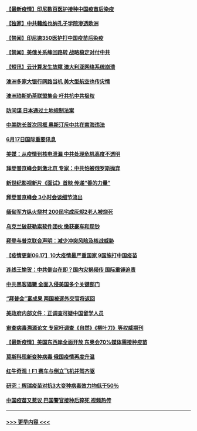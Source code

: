 #### [【最新疫情】印尼数百医护接种中国疫苗后染疫](../pages/prog202/a103145106.md?t=06180102) 
#### [【独家】中共藉维也纳孔子学院渗透欧洲](../pages/prog202/a103145088.md?t=06180102) 
#### [【禁闻】印尼逾350医护打中国疫苗后染疫](../pages/prog202/a103145079.md?t=06180102) 
#### [【禁闻】美俄关系峰回路转 战略稳定对付中共](../pages/prog202/a103145055.md?t=06180102) 
#### [【短讯】云计算发生故障 澳大利亚网络系统崩溃](../pages/prog202/a103145028.md?t=06180102) 
#### [澳洲多家大银行网路当机 美大型航空也传灾情](../pages/prog202/a103144840.md?t=06180102) 
#### [澳洲珀斯奶茶联盟集会 吁共抗中共极权](../pages/prog202/a103144849.md?t=06180102) 
#### [防间谍 日本通过土地规制法案](../pages/prog202/a103144847.md?t=06180102) 
#### [中美防长首次同框 奥斯汀斥中共在南海违法](../pages/prog202/a103144837.md?t=06180102) 
#### [6月17日国际重要讯息](../pages/prog202/a103144799.md?t=06180102) 
#### [美媒：从疫情到核电泄漏 中共处理危机高度不透明](../pages/prog202/a103144772.md?t=06180102) 
#### [拜登普京峰会刺激北京 专家：中共怕被俄罗斯抛弃](../pages/prog202/a103144699.md?t=06180102) 
#### [新世纪影视新片《面试》首映 传递“善的力量”](../pages/prog202/a103144494.md?t=06180102) 
#### [拜登普京峰会 3小时会谈细节流出](../pages/prog202/a103144600.md?t=06180102) 
#### [缅甸军方纵火烧村 200民宅成灰烬2老人被烧死](../pages/prog202/a103144571.md?t=06180102) 
#### [乌克兰破获勒索软件团伙 缴获豪车和现钞](../pages/prog202/a103144449.md?t=06180102) 
#### [拜登与普京联合声明：减少冲突风险及核战威胁](../pages/prog202/a103144522.md?t=06180102) 
#### [【疫情更新06.17】10大疫情最严重国家 9国施打中国疫苗](../pages/prog202/a103133785.md?t=06180102) 
#### [连线王愉贺：中共倒台在即？国内灾祸频传 国际重锤追责](../pages/prog202/a103143530.md?t=06180102) 
#### [中共黑客猖獗 全面入侵美国多个关键部门](../pages/prog202/a103144415.md?t=06180102) 
#### [“拜普会”富成果 两国被逐外交官将返回](../pages/prog202/a103144392.md?t=06180102) 
#### [美政府内部文件：正调查可疑中国留学人员](../pages/prog202/a103143480.md?t=06180102) 
#### [审查病毒溯源论文 专家吁调查《自然》《柳叶刀》等权威期刊](../pages/prog202/a103143508.md?t=06180102) 
#### [【最新疫情】美国东西岸全面开放 东奥会70%媒体需接种疫苗](../pages/prog202/a103144158.md?t=06180102) 
#### [莫斯科现新变种病毒 俄国疫情再度升温](../pages/prog202/a103144316.md?t=06180102) 
#### [红牛奇观！F1 赛车与倒立飞机并驾齐驱](../pages/prog202/a103144353.md?t=06180102) 
#### [研究：辉瑞疫苗对抗3大变种病毒效力均低于50％](../pages/prog202/a103144256.md?t=06180102) 
#### [中国疫苗又惹议 巴国警官接种后猝死 视频热传](../pages/prog202/a103144244.md?t=06180102) 

----
#### [ >>> 更早内容 <<< ](../indexes/prog202-earlier.md)
